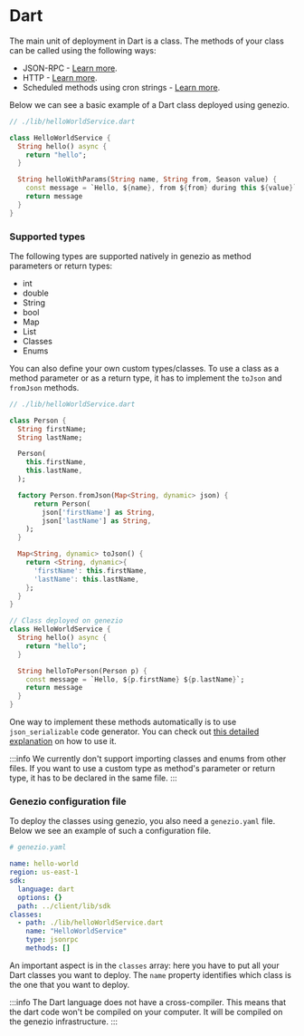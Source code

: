 # Dart

The main unit of deployment in Dart is a class. The methods of your class can be called using the following ways:

- JSON-RPC - [Learn more](../method-types/json-rpc-methods.md).
- HTTP - [Learn more](../method-types/http-methods-webhooks.md).
- Scheduled methods using cron strings - [Learn more](../method-types/cron-methods.md).

Below we can see a basic example of a Dart class deployed using genezio.&#x20;

```dart
// ./lib/helloWorldService.dart

class HelloWorldService {
  String hello() async {
    return "hello";
  }

  String helloWithParams(String name, String from, Season value) {
    const message = `Hello, ${name}, from ${from} during this ${value}`;
    return message
  }
}
```

### Supported types

The following types are supported natively in genezio as method parameters or return types:

- int
- double
- String
- bool
- Map
- List
- Classes
- Enums

You can also define your own custom types/classes. To use a class as a method parameter or as a return type, it has to implement the `toJson` and `fromJson` methods.

```dart
// ./lib/helloWorldService.dart

class Person {
  String firstName;
  String lastName;

  Person(
    this.firstName,
    this.lastName,
  );

  factory Person.fromJson(Map<String, dynamic> json) {
      return Person(
        json['firstName'] as String,
        json['lastName'] as String,
    );
  }

  Map<String, dynamic> toJson() {
    return <String, dynamic>{
      'firstName': this.firstName,
      'lastName': this.lastName,
    };
  }
}

// Class deployed on genezio
class HelloWorldService {
  String hello() async {
    return "hello";
  }

  String helloToPerson(Person p) {
    const message = `Hello, ${p.firstName} ${p.lastName}`;
    return message
  }
}
```

One way to implement these methods automatically is to use `json_serializable` code generator. You can check out [this detailed explanation](https://docs.flutter.dev/data-and-backend/json#serializing-json-using-code-generation-libraries) on how to use it.

:::info
We currently don't support importing classes and enums from other files. If you want to use a custom type as method's parameter or return type, it has to be declared in the same file.
:::

### Genezio configuration file

To deploy the classes using genezio, you also need a `genezio.yaml` file. Below we see an example of such a configuration file.

```yaml
# genezio.yaml

name: hello-world
region: us-east-1
sdk:
  language: dart
  options: {}
  path: ../client/lib/sdk
classes:
  - path: ./lib/helloWorldService.dart
    name: "HelloWorldService"
    type: jsonrpc
    methods: []
```

An important aspect is in the `classes` array: here you have to put all your Dart classes you want to deploy. The `name` property identifies which class is the one that you want to deploy.

:::info
The Dart language does not have a cross-compiler. This means that the dart code won't be compiled on your computer. It will be compiled on the genezio infrastructure.
:::
